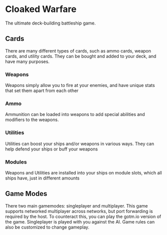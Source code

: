 # Cloaked Warfare
The ultimate deck-building battleship game.

## Cards
There are many different types of cards, such as ammo cards, weapon cards, and utility cards. They can be bought and added to your deck, and have many purposes.

### Weapons
Weapons simply allow you to fire at your enemies, and have unique stats that set them apart from each other

### Ammo
Ammunition can be loaded into weapons to add special abilities and modifiers to the weapons.

### Utilities
Utilities can boost your ships and/or weapons in various ways. They can help defend your ships or buff your weapons

### Modules
Weapons and Utilities are installed into your ships on module slots, which all ships have, just in different amounts

## Game Modes
There two main gamemodes: singleplayer and multiplayer. This game supports networked multiplayer across networks, but port forwarding is required by the host. To counteract this, you can play the gotm.io version of the game. Singleplayer is played with you against the AI. Game rules can also be customized to change gameplay.